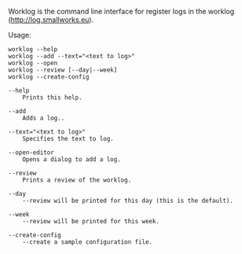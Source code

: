 Worklog is the command line interface for register logs in the worklog (http://log.smallworks.eu).

Usage:

    worklog --help
    worklog --add --text="<text to log>"
    worklog --open
    worklog --review [--day|--week]
    worklog --create-config

	--help		
		Prints this help.
		
	--add
		Adds a log..
		
	--text="<text to log>"
		Specifies the text to log.
		
	--open-editor
		Opens a dialog to add a log.
		
	--review
		Prints a review of the worklog.
		
	--day
		--review will be printed for this day (this is the default).
		
	--week 
		--review will be printed for this week.

	--create-config
		--create a sample configuration file.
